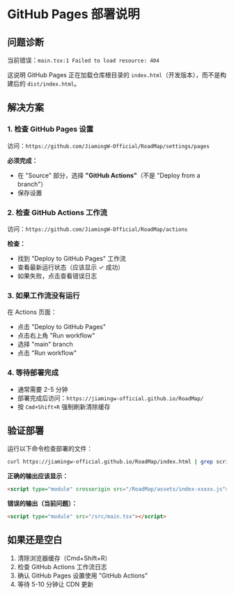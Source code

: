 # GitHub Pages 部署说明

## 问题诊断

当前错误：`main.tsx:1 Failed to load resource: 404`

这说明 GitHub Pages 正在加载仓库根目录的 `index.html`（开发版本），而不是构建后的 `dist/index.html`。

## 解决方案

### 1. 检查 GitHub Pages 设置

访问：`https://github.com/JiamingW-Official/RoadMap/settings/pages`

**必须完成：**
- 在 "Source" 部分，选择 **"GitHub Actions"**（不是 "Deploy from a branch"）
- 保存设置

### 2. 检查 GitHub Actions 工作流

访问：`https://github.com/JiamingW-Official/RoadMap/actions`

**检查：**
- 找到 "Deploy to GitHub Pages" 工作流
- 查看最新运行状态（应该显示 ✓ 成功）
- 如果失败，点击查看错误日志

### 3. 如果工作流没有运行

在 Actions 页面：
- 点击 "Deploy to GitHub Pages"
- 点击右上角 "Run workflow"
- 选择 "main" branch
- 点击 "Run workflow"

### 4. 等待部署完成

- 通常需要 2-5 分钟
- 部署完成后访问：`https://jiamingw-official.github.io/RoadMap/`
- 按 `Cmd+Shift+R` 强制刷新清除缓存

## 验证部署

运行以下命令检查部署的文件：

```bash
curl https://jiamingw-official.github.io/RoadMap/index.html | grep script
```

**正确的输出应该显示：**
```html
<script type="module" crossorigin src="/RoadMap/assets/index-xxxxx.js"></script>
```

**错误的输出（当前问题）：**
```html
<script type="module" src="/src/main.tsx"></script>
```

## 如果还是空白

1. 清除浏览器缓存（Cmd+Shift+R）
2. 检查 GitHub Actions 工作流日志
3. 确认 GitHub Pages 设置使用 "GitHub Actions"
4. 等待 5-10 分钟让 CDN 更新


